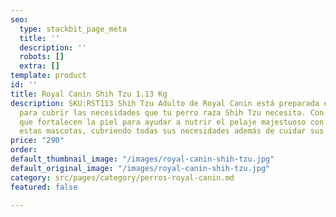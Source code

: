 ```yaml
---
seo:
  type: stackbit_page_meta
  title: ''
  description: ''
  robots: []
  extra: []
template: product
id: ''
title: Royal Canin Shih Tzu 1.13 Kg
description: SKU:RST113 Shih Tzu Adulto de Royal Canin está preparada especialmente
  para cubrir las necesidades que tu perro raza Shih Tzu necesita. Con ingredientes
  que fortalecen la piel para ayudar a nutrir el pelaje majestuoso con el que cuentan
  estas mascotas, cubriendo todas sus necesidades además de cuidar sus dientes limpiándolos.
price: "290"
order: 
default_thumbnail_image: "/images/royal-canin-shih-tzu.jpg"
default_original_image: "/images/royal-canin-shih-tzu.jpg"
category: src/pages/category/perros-royal-canin.md
featured: false

---
```

